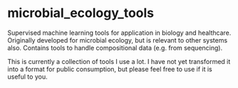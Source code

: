 # microbial_ecology_tools
Supervised machine learning tools for application in biology and healthcare. Originally developed for microbial ecology, but is relevant to other systems also. Contains tools to handle compositional data (e.g. from sequencing).

This is currently a collection of tools I use a lot. I have not yet transformed it into a format for public consumption, but please feel free to use if it is useful to you. 
